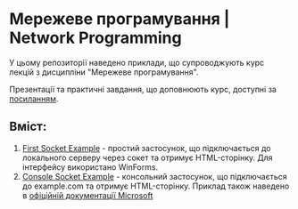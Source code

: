 # Мережеве програмування | Network Programming

У цьому репозиторії наведено приклади, що супроводжують курс лекцій з дисципліни "Мережеве програмування".

Презентації та практичні завдання, що доповнюють курс, доступні за [посиланням](https://drive.google.com/drive/folders/16RsSMFCfjt8XQj9uQrPuGY05gt07BHzX?usp=sharing).

## Вміст:
1. [First Socket Example](https://github.com/bekker-volodymyr/NetworkProgramming/tree/main/FirstSocketExample) - простий застосунок, що підключається до локального серверу через сокет та отримує HTML-сторінку. Для інтерфейсу використано WinForms.
2. [Console Socket Example](https://github.com/bekker-volodymyr/NetworkProgramming/tree/main/ConsoleSocketExample) - консольний застосунок, що підключається до example.com та отримує HTML-сторінку. Приклад також наведено в [офіційній документації Microsoft](https://learn.microsoft.com/uk-ua/dotnet/api/system.net.sockets.socket?view=net-9.0&viewFallbackFrom=net-8.0%3Fns-enrollment-type%3Dcollection&ns-enrollment-id=ewj8uot4r32r0k)
